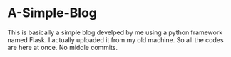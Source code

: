 # A-Simple-Blog
This is basically a simple blog develped by me using a python framework named Flask. 
I actually uploaded it from my old machine.
So all the codes are here at once. No middle commits.
